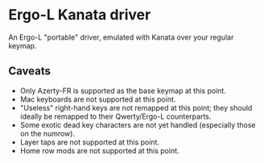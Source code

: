 # Ergo-L Kanata driver

An Ergo-L "portable" driver, emulated with Kanata over your regular keymap.

## Caveats

- Only Azerty-FR is supported as the base keymap at this point.
- Mac keyboards are not supported at this point.
- "Useless" right-hand keys are not remapped at this point; they should
  ideally be remapped to their Qwerty/Ergo-L counterparts.
- Some exotic dead key characters are not yet handled (especially those on
  the numrow).
- Layer taps are not supported at this point.
- Home row mods are not supported at this point.
